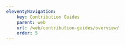 ```yaml
---
eleventyNavigation:
    key: Contribution Guides
    parent: web
    url: /web/contribution-guides/overview/
    order: 5
---
```

